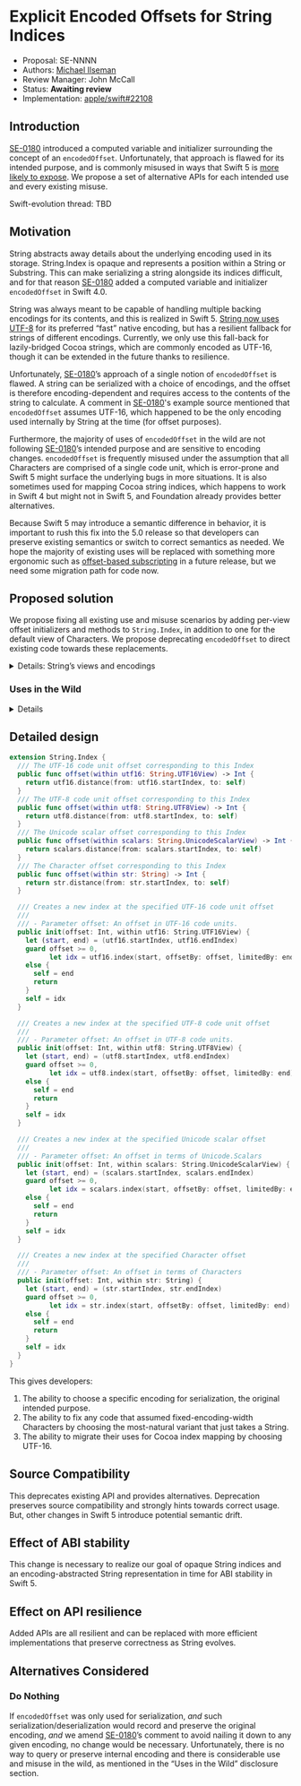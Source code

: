 # Explicit Encoded Offsets for String Indices
* Proposal: SE-NNNN
* Authors: [Michael Ilseman](https://github.com/milseman)
* Review Manager: John McCall
* Status: **Awaiting review**
* Implementation: [apple/swift#22108](https://github.com/apple/swift/pull/22108)

## Introduction

[SE-0180](https://github.com/apple/swift-evolution/blob/master/proposals/0180-string-index-overhaul.md) introduced a computed variable and initializer surrounding the concept of an `encodedOffset`. Unfortunately, that approach is flawed for its intended purpose, and is commonly misused in ways that Swift 5 is [more likely to expose](https://bugs.swift.org/browse/SR-9749). We propose a set of alternative APIs for each intended use and every existing misuse.

Swift-evolution thread: TBD

## Motivation

String abstracts away details about the underlying encoding used in its storage. String.Index is opaque and represents a position within a String or Substring. This can make serializing a string alongside its indices difficult, and for that reason [SE-0180](https://github.com/apple/swift-evolution/blob/master/proposals/0180-string-index-overhaul.md) added a computed variable and initializer `encodedOffset` in Swift 4.0.

String was always meant to be capable of handling multiple backing encodings for its contents, and this is realized in Swift 5. [String now uses UTF-8](https://forums.swift.org/t/string-s-abi-and-utf-8/17676) for its preferred “fast” native encoding, but has a resilient fallback for strings of different encodings. Currently, we only use this fall-back for lazily-bridged Cocoa strings, which are commonly encoded as UTF-16, though it can be extended in the future thanks to resilience.

Unfortunately, [SE-0180](https://github.com/apple/swift-evolution/blob/master/proposals/0180-string-index-overhaul.md)’s approach of a single notion of `encodedOffset` is flawed. A string can be serialized with a choice of encodings, and the offset is therefore encoding-dependent and requires access to the contents of the string to calculate. A comment in [SE-0180](https://github.com/apple/swift-evolution/blob/master/proposals/0180-string-index-overhaul.md)'s example source mentioned that `encodedOffset` assumes UTF-16, which happened to be the only encoding used internally by String at the time (for offset purposes).

Furthermore, the majority of uses of `encodedOffset` in the wild are not following [SE-0180](https://github.com/apple/swift-evolution/blob/master/proposals/0180-string-index-overhaul.md)’s intended purpose and are sensitive to encoding changes. `encodedOffset` is frequently misused under the assumption that all Characters are comprised of a single code unit, which is error-prone and Swift 5 might surface the underlying bugs in more situations. It is also sometimes used for mapping Cocoa string indices, which happens to work in Swift 4 but might not in Swift 5, and Foundation already provides better alternatives.

Because Swift 5 may introduce a semantic difference in behavior, it is important to rush this fix into the 5.0 release so that developers can preserve existing semantics or switch to correct semantics as needed. We hope the majority of existing uses will be replaced with something more ergonomic such as [offset-based subscripting](https://forums.swift.org/t/shorthand-for-offsetting-startindex-and-endindex/9397) in a future release, but we need some migration path for code now.


## Proposed solution

We propose fixing all existing use and misuse scenarios by adding per-view offset initializers and methods to `String.Index`, in addition to one for the default view of Characters. We propose deprecating `encodedOffset` to direct existing code towards these replacements.

<details><summary>Details: String’s views and encodings</summary>

String has 3 views which correspond to the most popular Unicode encodings: UTF-8, UTF-16, and UTF-32 (via the Unicode scalar values). String’s default view is of Characters.

```swift
let myString = "abc\r\nいろは"
Array(myString.utf8) // UTF-8 encoded
Array(myString.utf16) // UTF-16 encoded
Array(myString.unicodeScalars.lazy.map { $0.value }) // UTF-32 encoded
Array(myString); Array(myString.indices) // Not an encoding, but provides offset-based access to `Characters`
```
</details>

### Uses in the Wild
<details>

GitHub code search yields [nearly 1500 uses](https://github.com/search?l=Swift&q=encodedOffset&type=Code) , and nearly-none of them are for [SE-0180](https://github.com/apple/swift-evolution/blob/master/proposals/0180-string-index-overhaul.md)’s intended purpose. Below I present the 3 most common uses.

```swift
// Common code for these examples
let myString: String = ...
let start: String.Index = ...
let end: String.Index = ...
let utf16OffsetRange: Range<Int> = ...
let nsRange: NSRange = ...
```


#### Offset-based `Character` indexing

The most common misuse of `encodedOffset` assumes that all Characters in a String are comprised of a single code unit. This is wrong and a source of surprising bugs, even for exclusively ASCII content: `"\r\n".count == 1`.

```swift
let (i, j): (Int, Int) = ... // Something computed in terms of myString.count

// Problematic code
myString[String.Index(encodedOffset: i]..<String.Index(encodedOffset: j)]

// Semantic preserving alternative from this proposal
myString[String.Index(offset: i, within: myString)..<String.Index(offset: j, within: myString)]

// Even better alternative
let myIndices = Array(myString.indices)
let (i, j): (Int, Int) = ... // Something computed in terms of myIndices.count
myString[myIndices[i]..<myIndices[j]]
```


#### Range Mapping

Many of the uses in the wild are trying to map between `Range<String.Index>` and `NSRange`. Foundation already provides convenient initializers for this purpose already, and using them is the preferred approach:

```swift
// Problematic code
let myNSRange = NSRange(location: start.encodedOffset, length: end.encodedOffset - start.encodedOffset)
let myStrRange = String.Index(encodedOffset: nsRange.lowerBound)..<String.Index(encodedOffset: nsRange.upperBound)

// Better alternative
let myNSRange = NSRange(start..<end, in: myString)
let myStrRange = Range(nsRange, in: myString)
```


#### Naked Ints

Some uses in the wild, through no fault of their own, have an Int which represents a position in UTF-16 encoded contents and need to convert that to a `String.Index`.


```swift
// Problematic code
let strLower = String.Index(encodedOffset: utf16OffsetRange.lowerBound)
let strUpper = String.Index(encodedOffset: utf16OffsetRange.upperBound)
let subStr = myString[strLower..<strUpper]

// Semantic preserving alternative from this proposal
let strLower = String.Index(offset: utf16OffsetRange.lowerBound, within: str.utf16)
let strUpper = String.Index(offset: utf16OffsetRange.upperBound, within: str.utf16)
let subStr = myString[strLower..<strUpper]
```

</details>


## Detailed design

```swift
extension String.Index {
  /// The UTF-16 code unit offset corresponding to this Index
  public func offset(within utf16: String.UTF16View) -> Int {
    return utf16.distance(from: utf16.startIndex, to: self)
  }
  /// The UTF-8 code unit offset corresponding to this Index
  public func offset(within utf8: String.UTF8View) -> Int {
    return utf8.distance(from: utf8.startIndex, to: self)
  }
  /// The Unicode scalar offset corresponding to this Index
  public func offset(within scalars: String.UnicodeScalarView) -> Int {
    return scalars.distance(from: scalars.startIndex, to: self)
  }
  /// The Character offset corresponding to this Index
  public func offset(within str: String) -> Int {
    return str.distance(from: str.startIndex, to: self)
  }

  /// Creates a new index at the specified UTF-16 code unit offset
  ///
  /// - Parameter offset: An offset in UTF-16 code units.
  public init(offset: Int, within utf16: String.UTF16View) {
    let (start, end) = (utf16.startIndex, utf16.endIndex)
    guard offset >= 0,
          let idx = utf16.index(start, offsetBy: offset, limitedBy: end)
    else {
      self = end
      return
    }
    self = idx
  }

  /// Creates a new index at the specified UTF-8 code unit offset
  ///
  /// - Parameter offset: An offset in UTF-8 code units.
  public init(offset: Int, within utf8: String.UTF8View) {
    let (start, end) = (utf8.startIndex, utf8.endIndex)
    guard offset >= 0,
          let idx = utf8.index(start, offsetBy: offset, limitedBy: end)
    else {
      self = end
      return
    }
    self = idx
  }

  /// Creates a new index at the specified Unicode scalar offset
  ///
  /// - Parameter offset: An offset in terms of Unicode.Scalars
  public init(offset: Int, within scalars: String.UnicodeScalarView) {
    let (start, end) = (scalars.startIndex, scalars.endIndex)
    guard offset >= 0,
          let idx = scalars.index(start, offsetBy: offset, limitedBy: end)
    else {
      self = end
      return
    }
    self = idx
  }

  /// Creates a new index at the specified Character offset
  ///
  /// - Parameter offset: An offset in terms of Characters
  public init(offset: Int, within str: String) {
    let (start, end) = (str.startIndex, str.endIndex)
    guard offset >= 0,
          let idx = str.index(start, offsetBy: offset, limitedBy: end)
    else {
      self = end
      return
    }
    self = idx
  }
}

```

This gives developers:

1. The ability to choose a specific encoding for serialization, the original intended purpose.
2. The ability to fix any code that assumed fixed-encoding-width Characters by choosing the most-natural variant that just takes a String.
3. The ability to migrate their uses for Cocoa index mapping by choosing UTF-16.


## Source Compatibility

This deprecates existing API and provides alternatives. Deprecation preserves source compatibility and strongly hints towards correct usage. But, other changes in Swift 5 introduce potential semantic drift.

## Effect of ABI stability

This change is necessary to realize our goal of opaque String indices and an encoding-abstracted String representation in time for ABI stability in Swift 5.

## Effect on API resilience

Added APIs are all resilient and can be replaced with more efficient implementations that preserve correctness as String evolves.

## Alternatives Considered

### Do Nothing

If `encodedOffset` was only used for serialization, *and* such serialization/deserialization would record and preserve the original encoding, *and* we amend [SE-0180](https://github.com/apple/swift-evolution/blob/master/proposals/0180-string-index-overhaul.md)’s comment to avoid nailing it down to any given encoding, no change would be necessary. Unfortunately, there is no way to query or preserve internal encoding and there is considerable use and misuse in the wild, as mentioned in the “Uses in the Wild” disclosure section.

